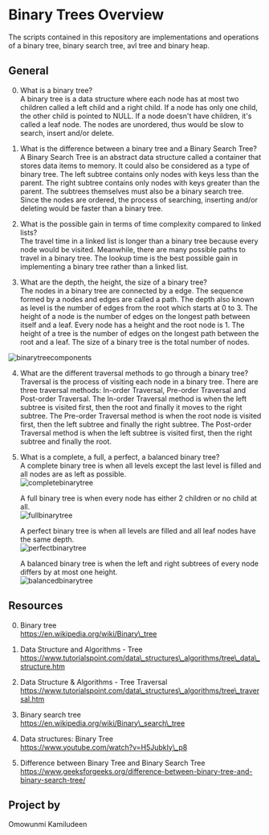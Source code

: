 # Binary Trees Overview #
The scripts contained in this repository are implementations and operations of a binary tree, binary search tree, avl tree and binary heap.  

## General ##
0. What is a binary tree?  
A binary tree is a data structure where each node has at most two children called a left child and a right child.  If a node has only one child, the other child is pointed to NULL.  If a node doesn't have children, it's called a leaf node.  The nodes are unordered, thus would be slow to search, insert and/or delete.  

1. What is the difference between a binary tree and a Binary Search Tree?  
A Binary Search Tree is an abstract data structure called a container that stores data items to memory.  It could also be considered as a type of binary tree.  The left subtree contains only nodes with keys less than the parent.  The right subtree contains only nodes with keys greater than the parent.  The subtrees themselves must also be a binary search tree.  Since the nodes are ordered, the process of searching, inserting and/or deleting would be faster than a binary tree.  

2. What is the possible gain in terms of time complexity compared to linked lists?  
The travel time in a linked list is longer than a binary tree because every node would be visited.  Meanwhile, there are many possible paths to travel in a binary tree.  The lookup time is the best possible gain in implementing a binary tree rather than a linked list.  

3. What are the depth, the height, the size of a binary tree?  
The nodes in a binary tree are connected by a edge.  The sequence formed by a nodes and edges are called a path.  The depth also known as level is the number of edges from the root which starts at 0 to 3.  The height of a node is the number of edges on the longest path between itself and a leaf.  Every node has a height and the root node is 1.  The height of a tree is the number of edges on the longest path between the root and a leaf.  The size of a binary tree is the total number of nodes.  

![binarytreecomponents](https://i.imgur.com/vRhzu6m.png)

4. What are the different traversal methods to go through a binary tree?  
Traversal is the process of visiting each node in a binary tree.  There are three traversal methods: In-order Traversal, Pre-order Traversal and Post-order Traversal.  The In-order Traversal method is when the left subtree is visited first, then the root and finally it moves to the right subtree.  The Pre-order Traversal method is when the root node is visited first, then the left subtree and finally the right subtree.  The Post-order Traversal method is when the left subtree is visited first, then the right subtree and finally the root.  

5. What is a complete, a full, a perfect, a balanced binary tree?  
A complete binary tree is when all levels except the last level is filled and all nodes are as left as possible.  
![completebinarytree](https://i.imgur.com/1Zxf2t8.png)

    A full binary tree is when every node has either 2 children or no child at all.  
![fullbinarytree](https://i.imgur.com/zplUc6x.png)

    A perfect binary tree is when all levels are filled and all leaf nodes have the same depth.  
![perfectbinarytree](https://i.imgur.com/brvhWyB.png)

    A balanced binary tree is when the left and right subtrees of every node differs by at most one height.  
![balancedbinarytree](https://i.imgur.com/7Stwtrv.png)

## Resources ##
0. Binary tree  
https://en.wikipedia.org/wiki/Binary\_tree  

1. Data Structure and Algorithms - Tree  
https://www.tutorialspoint.com/data\_structures\_algorithms/tree\_data\_structure.htm  

2. Data Structure & Algorithms - Tree Traversal  
https://www.tutorialspoint.com/data\_structures\_algorithms/tree\_traversal.htm  

3. Binary search tree  
https://en.wikipedia.org/wiki/Binary\_search\_tree  

4. Data structures: Binary Tree  
https://www.youtube.com/watch?v=H5JubkIy\_p8  

5. Difference between Binary Tree and Binary Search Tree  
https://www.geeksforgeeks.org/difference-between-binary-tree-and-binary-search-tree/

## Project by ##
Omowunmi Kamiludeen
